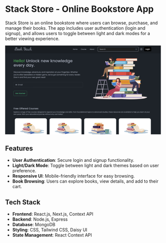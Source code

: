 # Stack Store - Online Bookstore App

Stack Store is an online bookstore where users can browse, purchase, and manage their books. The app includes user authentication (login and signup), and allows users to toggle between light and dark modes for a better viewing experience.

![Stack Store Logo](ss.png)

## Features

- **User Authentication**: Secure login and signup functionality.
- **Light/Dark Mode**: Toggle between light and dark themes based on user preference.
- **Responsive UI**: Mobile-friendly interface for easy browsing.
- **Book Browsing**: Users can explore books, view details, and add to their cart.

## Tech Stack

- **Frontend**: React.js, Next.js, Context API
- **Backend**: Node.js, Express
- **Database**: MongoDB
- **Styling**: CSS, Tailwind CSS, Daisy UI
- **State Management**: React Context API

